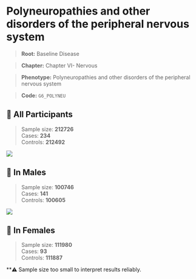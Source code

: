 # Polyneuropathies and other disorders of the peripheral nervous system

> **Root:** Baseline Disease  

> **Chapter:** Chapter VI- Nervous  

> **Phenotype:** Polyneuropathies and other disorders of the peripheral nervous system  

> **Code:** `G6_POLYNEU`

## 🧪 All Participants  
> Sample size: **212726**  
> Cases: **234**  
> Controls: **212492**
<img src="/Disease/Figures/ALL/Baseline/G6_POLYNEU.png"/>
<CsvTable src="/Disease/Data/ALL/Baseline/LG_G6_POLYNEU.csv" label="🔍 View full results" />

## 👨 In Males  
> Sample size: **100746**  
> Cases: **141**  
> Controls: **100605**
<img src="/Disease/Figures/Male/Baseline/G6_POLYNEU.png"/>
<CsvTable src="/Disease/Data/Male/Baseline/LG_G6_POLYNEU.csv" label="🔍 View full results" />

## 👩 In Females  
> Sample size: **111980**  
> Cases: **93**  
> Controls: **111887**

**⚠️ Sample size too small to interpret results reliably.
